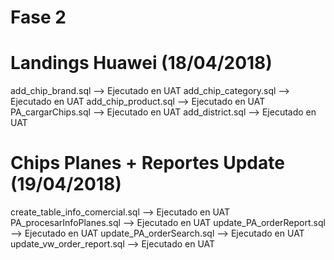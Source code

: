 Fase 2
===========

Landings Huawei (18/04/2018)
============================
add_chip_brand.sql --> Ejecutado en UAT
add_chip_category.sql --> Ejecutado en UAT
add_chip_product.sql --> Ejecutado en UAT
PA_cargarChips.sql --> Ejecutado en UAT
add_district.sql --> Ejecutado en UAT

Chips Planes + Reportes Update (19/04/2018)
===========================================
create_table_info_comercial.sql --> Ejecutado en UAT
PA_procesarInfoPlanes.sql --> Ejecutado en UAT
update_PA_orderReport.sql --> Ejecutado en UAT
update_PA_orderSearch.sql --> Ejecutado en UAT
update_vw_order_report.sql --> Ejecutado en UAT
